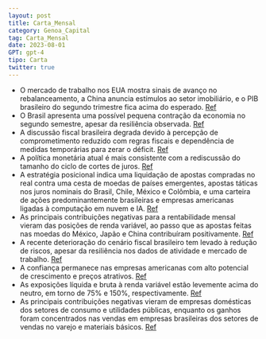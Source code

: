 ```yaml
---
layout: post
title: Carta_Mensal
category: Genoa_Capital
tag: Carta_Mensal
date: 2023-08-01
GPT: gpt-4
tipo: Carta
twitter: true
---
```


- O mercado de trabalho nos EUA mostra sinais de avanço no rebalanceamento, a China anuncia estímulos ao setor imobiliário, e o PIB brasileiro do segundo trimestre fica acima do esperado.
<a href="#" onclick="search_on_pdf('nominais no Brasil e uma saída de capital estrangeiro da bolsa local. A economia americana continuo')">Ref</a>
- O Brasil apresenta uma possível pequena contração da economia no segundo semestre, apesar da resiliência observada.
<a href="#" onclick="search_on_pdf('dados de atividade e mercado de trabalho mostrando resiliência maior que a esperada para o momento ')">Ref</a>
- A discussão fiscal brasileira degrada devido à percepção de comprometimento reduzido com regras fiscais e dependência de medidas temporárias para zerar o déficit.
<a href="#" onclick="search_on_pdf('risco do país. A discussão de rever as metas sem ter acionado nenhum gatilho pode fragilizar enorme')">Ref</a>
- A política monetária atual é mais consistente com a rediscussão do tamanho do ciclo de cortes de juros.
<a href="#" onclick="search_on_pdf('consecutivo. Os sinais de que esse processo de rebalanceamento continua avançando com pressões sala')">Ref</a>
- A estratégia posicional indica uma liquidação de apostas compradas no real contra uma cesta de moedas de países emergentes, apostas táticas nos juros nominais do Brasil, Chile, México e Colômbia, e uma carteira de ações predominantemente brasileiras e empresas americanas ligadas à computação em nuvem e IA.
<a href="#" onclick="search_on_pdf('PosicionamentoCâmbio Brasil: Liquidamos as apostas compradas no real contra uma cesta de países em')">Ref</a>
- As principais contribuições negativas para a rentabilidade mensal vieram das posições de renda variável, ao passo que as apostas feitas nas moedas do México, Japão e China contribuíram positivamente.
<a href="#" onclick="search_on_pdf('renda variável. Também foram detratoras para o retorno as apostas de juros no Brasil, Chile, África')">Ref</a>
- A recente deterioração do cenário fiscal brasileiro tem levado à redução de riscos, apesar da resiliência nos dados de atividade e mercado de trabalho.
<a href="#" onclick="search_on_pdf('dados de atividade e mercado de trabalho mostrando resiliência maior que a esperada para o momento ')">Ref</a>
- A confiança permanece nas empresas americanas com alto potencial de crescimento e preços atrativos.
<a href="#" onclick="search_on_pdf('dados de atividade e mercado de trabalho mostrando resiliência maior que a esperada para o momento ')">Ref</a>
- As exposições líquida e bruta à renda variável estão levemente acima do neutro, em torno de 75% e 150%, respectivamente.
<a href="#" onclick="search_on_pdf('Atualmente, nossas exposições líquida e bruta à renda variável se encontram levemente acima do neut')">Ref</a>
- As principais contribuições negativas vieram de empresas domésticas dos setores de consumo e utilidades públicas, enquanto os ganhos foram concentrados nas vendas em empresas brasileiras dos setores de vendas no varejo e materiais básicos.
<a href="#" onclick="search_on_pdf('As principais contribuições negativas do mês vieram das posições compradas em empresas domésticas d')">Ref</a>
